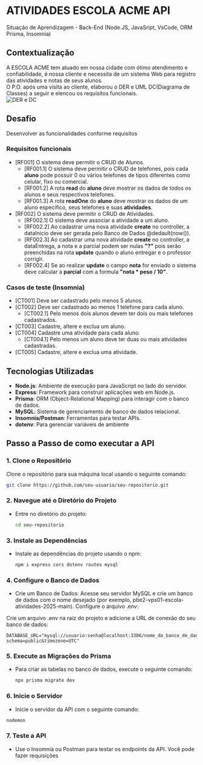 # ATIVIDADES ESCOLA ACME API
Situação de Aprendizagem - Back-End (Node.JS, JavaSript, VsCode, ORM Prisma, Insomnia)
## Contextualização
A ESCOLA ACME tem atuado em nossa cidade com ótimo atendimento e confiabilidade, é nossa cliente e necessita de um sistema Web para registro das atividades e notas de seus alunos.<br>O P.O. após uma visita ao cliente, elaborou o DER e UML DC(Diagrama de Classes) a seguir e elencou os requisitos funcionais.<br>
![DER e DC](./docs/der-dc.png)
## Desafio
Desenvolver as funcionalidades conforme requisitos

### Requisitos funcionais
- [RF001] O sistema deve permitir o CRUD de Alunos.
    - [RF001.1] O sistema deve permitir o CRUD de telefones, pois cada **aluno** pode possuir 0 ou vários telefones de tipos diferentes como celular, fixo ou comercial.
    - [RF001.2] A rota **read** do **aluno** deve mostrar os dados de todos os alunos e seus respectivos telefones.
    - [RF001.3] A rota **readOne** do **aluno** deve mostrar os dados de um aluno específico, seus telefones e suas **atividades**.
- [RF002] O sistema deve permitir o CRUD de Atividades.
    - [RF002.1] O sistema deve associar a atividade a um aluno.
    - [RF002.2] Ao cadastrar uma nova atividade **create** no controller, a dataInicio deve ser gerada pelo Banco de Dados @dedault(now()).
    - [RF002.3] Ao cadastrar uma nova atividade **create** no controller, a dataEntrega, a nota e a parcial podem ser nulas **"?"** pois serão preenchidas na rota **update** quando o aluno entregar e o professor corrigir.
    - [RF002.4] Se ao realizar **update** o campo **nota** for enviado o sistema deve calcular a **parcial** com a formula **"nota * peso / 10"**.

### Casos de teste (Insomnia)
- [CT001] Deve ser cadastrado pelo menos 5 alunos.
- [CT002] Deve ser cadastrado ao menos 1 telefone para cada aluno.
    - [CT002.1] Pelo menos dois alunos devem ter dois ou mais telefones cadastrados.
- [CT003] Cadastre, altere e exclua um aluno.
- [CT004] Cadastre uma atividade para cada aluno.
    - [CT004.1] Pelo menos um aluno deve ter duas ou mais atividades cadastradas.
- [CT005] Cadastre, altere e exclua uma atividade.

## Tecnologias Utilizadas

- **Node.js**: Ambiente de execução para JavaScript no lado do servidor.
- **Express**: Framework para construir aplicações web em Node.js.
- **Prisma**: ORM (Object-Relational Mapping) para interagir com o banco de dados.
- **MySQL**: Sistema de gerenciamento de banco de dados relacional.
- **Insomnia/Postman**: Ferramentas para testar APIs.
- **dotenv**: Para gerenciar variáveis de ambiente

## Passo a Passo de como executar a API

### 1. Clone o Repositório

Clone o repositório para sua máquina local usando o seguinte comando:

```bash
git clone https://github.com/seu-usuario/seu-repositorio.git
```

### 2. Navegue até o Diretório do Projeto
- Entre no diretório do projeto:
  ```bash
  cd seu-repositorio
  ```

### 3. Instale as Dependências
- Instale as dependências do projeto usando o npm:
  ```bash
  npm i express cors dotenv routes mysql
  ```

### 4. Configure o Banco de Dados
- Crie um Banco de Dados:
Acesse seu servidor MySQL e crie um banco de dados com o nome desejado (por exemplo, pbe2-vps01-escola-atividades-2025-main).
Configure o arquivo .env:

Crie um arquivo .env na raiz do projeto e adicione a URL de conexão do seu banco de dados:
```plaintext
DATABASE_URL="mysql://usuario:senha@localhost:3306/nome_do_banco_de_dados?schema=public&timezone=UTC"
```

### 5. Execute as Migrações do Prisma
- Para criar as tabelas no banco de dados, execute o seguinte comando:
  ```bash
  npx prisma migrate dev
  ```

### 6. Inicie o Servidor
- Inicie o servidor da API com o seguinte comando:
```bash
nodemon
```

### 7. Teste a API
- Use o Insomnia ou Postman para testar os endpoints da API. Você pode fazer requisições
